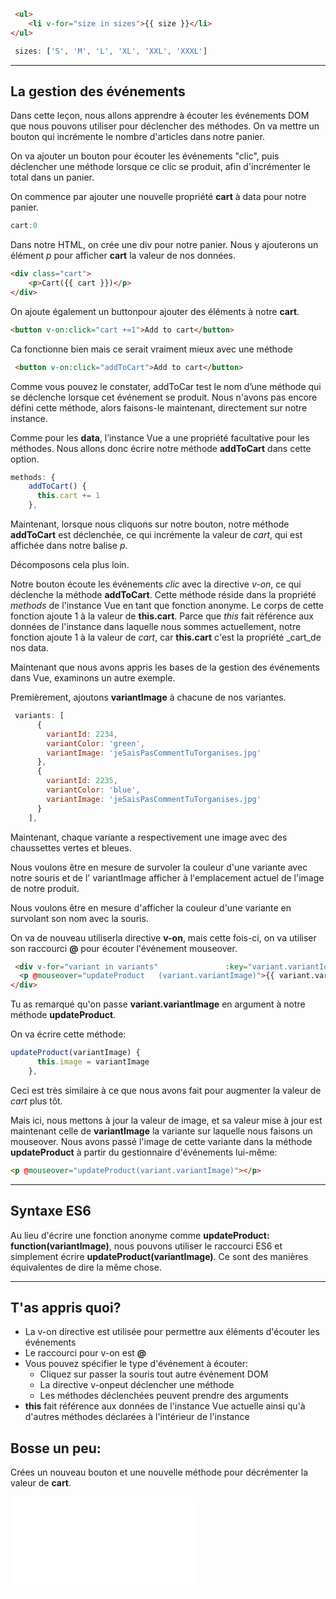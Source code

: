 
``` html                            HTML
 <ul>
    <li v-for="size in sizes">{{ size }}</li>
</ul>
```
``` js                              JS
 sizes: ['S', 'M', 'L', 'XL', 'XXL', 'XXXL']
```
___

## La gestion des événements

Dans cette leçon, nous allons apprendre à écouter les événements DOM que nous pouvons utiliser pour déclencher des méthodes.
On va mettre un bouton qui incrémente le nombre d'articles dans notre panier.

On va ajouter un bouton pour écouter les événements "clic", puis déclencher une méthode lorsque ce clic se produit, afin d'incrémenter le total dans un panier.

On commence par ajouter une nouvelle propriété __cart__ à data pour notre panier.

```js                                   JS
cart:0
```
Dans notre HTML, on crée une div pour notre panier. Nous y ajouterons un élément _p_ pour afficher __cart__ la valeur de nos données.

``` html
<div class="cart">
    <p>Cart({{ cart }})</p>
</div>
```

On ajoute également un buttonpour ajouter des éléments à notre __cart__.
``` html
<button v-on:click="cart +=1">Add to cart</button>
```
Ca fonctionne bien mais ce serait vraiment mieux avec une méthode

``` html
 <button v-on:click="addToCart">Add to cart</button>

```
Comme vous pouvez le constater, addToCar test le nom d’une méthode qui se déclenche lorsque cet événement se produit. Nous n'avons pas encore défini cette méthode, alors faisons-le maintenant, directement sur notre instance.

Comme pour les __data__, l’instance Vue a une propriété facultative pour les méthodes. Nous allons donc écrire notre  méthode __addToCart__ dans cette option.

``` js
methods: {
    addToCart() {
      this.cart += 1
    },
```

Maintenant, lorsque nous cliquons sur notre bouton, notre méthode __addToCart__ est déclenchée, ce qui incrémente la valeur de _cart_, qui est affichée dans notre balise _p_.

Décomposons cela plus loin.

Notre  bouton écoute les événements _clic_ avec la directive _v-on_, ce qui déclenche la méthode __addToCart__. Cette méthode réside dans la propriété _methods_ de l'instance Vue en tant que fonction anonyme. Le corps de cette fonction ajoute 1 à la valeur de __this.cart__. Parce que _this_ fait référence aux données de l'instance dans laquelle nous sommes actuellement, notre fonction ajoute 1 à la valeur de _cart_, car __this.cart__ c'est la propriété _cart_de nos data.

Maintenant que nous avons appris les bases de la gestion des événements dans Vue, examinons un autre exemple.

Premièrement, ajoutons __variantImage__ à chacune de nos variantes.

``` js
 variants: [
      {
        variantId: 2234,
        variantColor: 'green',
        variantImage: 'jeSaisPasCommentTuTorganises.jpg'
      },
      {
        variantId: 2235,
        variantColor: 'blue',
        variantImage: 'jeSaisPasCommentTuTorganises.jpg'
      }
    ],
```

Maintenant, chaque variante a respectivement une image avec des chaussettes vertes et bleues.

Nous voulons être en mesure de survoler la couleur d'une variante avec notre souris et de l' variantImage afficher à l'emplacement actuel de l'image de notre produit.

Nous voulons être en mesure d'afficher la couleur d'une variante en survolant son nom avec la souris.

On va de nouveau utiliserla directive __v-on__, mais cette fois-ci, on va utiliser son raccourci __@__ pour écouter  l'événement mouseover.

``` html
 <div v-for="variant in variants"               :key="variant.variantId">
  <p @mouseover="updateProduct   (variant.variantImage)">{{ variant.variantColor }}</p>
</div>
```

Tu as remarqué qu'on passe __variant.variantImage__ en argument à notre méthode __updateProduct__.

On va écrire cette méthode:
``` js
updateProduct(variantImage) {
      this.image = variantImage
    },
```
Ceci est très similaire à ce que nous avons fait pour augmenter la valeur de _cart_ plus tôt.

Mais ici, nous mettons à jour la valeur de image, et sa valeur mise à jour est maintenant celle de  __variantImage__ la variante sur laquelle nous faisons un mouseover. Nous avons passé l'image de cette variante dans la  méthode __updateProduct__ à partir du gestionnaire d'événements lui-même:

``` html
<p @mouseover="updateProduct(variant.variantImage)"></p>
```
___
## Syntaxe ES6

Au lieu d'écrire une fonction anonyme comme __updateProduct: function(variantImage)__, nous pouvons utiliser le raccourci ES6 et simplement écrire __updateProduct(variantImage)__. Ce sont des manières équivalentes de dire la même chose.
___

## T'as appris quoi?
* La v-on directive est utilisée pour permettre aux éléments d'écouter les événements
* Le raccourci pour v-on est __@__
* Vous pouvez spécifier le type d'événement à écouter:
  * Cliquez sur
passer la souris
tout autre événement DOM
  * La directive v-onpeut déclencher une méthode
  * Les méthodes déclenchées peuvent prendre des arguments
* __this__ fait référence aux données de l'instance Vue actuelle ainsi qu'à d'autres méthodes déclarées à l'intérieur de l'instance

## Bosse un peu:
Crées un nouveau bouton et une nouvelle méthode pour décrémenter la valeur de __cart__.

![Il y en a encore](binding.md)